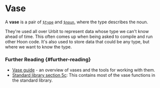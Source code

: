 # Vase

A **vase** is a pair of [`$type`](../hoon/reference/stdlib/4o.md#type) and [`$noun`](../hoon/reference/stdlib/2q.md#noun), where the type describes the noun.

They're used all over Urbit to represent data whose type we can't know ahead of time. This often comes up when being asked to compile and run other Hoon code. It's also used to store data that could be any type, but where we want to know the type.

### Further Reading {#further-reading}

- [Vase guide](../hoon/guides/vases.md) - an overview of vases and the tools for working with them.
- [Standard library section 5c](../hoon/reference/stdlib/5c.md): This contains most of the vase functions in the standard library.
